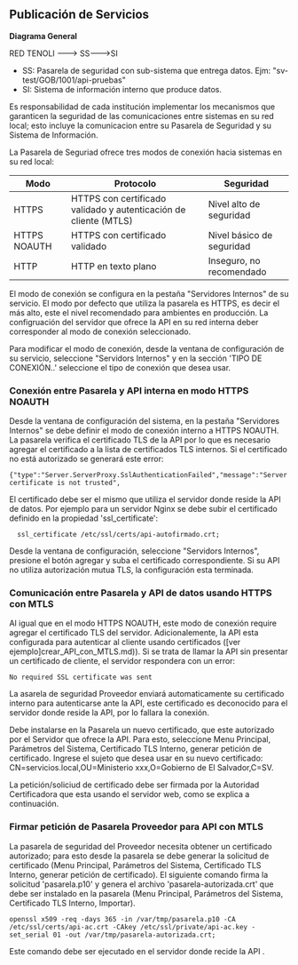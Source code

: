 ## Publicación de Servicios ##

**Diagrama General**

RED TENOLI ---> SS--->SI

* SS: Pasarela de seguridad con sub-sistema que entrega datos.  Ejm: "sv-test/GOB/1001/api-pruebas"
* SI: Sistema de información interno que produce datos.

Es responsabilidad de cada institución implementar los mecanismos que garanticen la seguridad de las comunicaciones entre sistemas en su red local; esto incluye la comunicacion entre su Pasarela de Seguridad y su Sistema de Información.  

La Pasarela de Seguriad ofrece tres modos de conexión hacia sistemas en su red local:

|Modo|Protocolo| Seguridad|
|-----|------|------|
|HTTPS| HTTPS con certificado validado y autenticación de cliente (MTLS)| Nivel alto de seguridad|
|HTTPS NOAUTH| HTTPS con certificado validado |Nivel básico de seguridad|
|HTTP|HTTP en texto plano| Inseguro, no recomendado|

El modo de conexión se configura en la pestaña "Servidores Internos" de su servicio. El modo por defecto que utiliza la pasarela es HTTPS, es decir el más alto, este el nivel recomendado para ambientes en producción. La configruación del servidor que ofrece la API en su red interna deber corresponder al modo de conexión seleccionado.

Para modificar el modo de conexión, desde la ventana de configuración de su servicio, seleccione "Servidors Internos" y en la sección 'TIPO DE CONEXIÓN..' seleccione el tipo de conexión que desea usar.  


### Conexión entre Pasarela y API interna en modo HTTPS NOAUTH ###

Desde la ventana de configuración del sistema, en la pestaña "Servidores Internos" se debe definir el modo de conexión interno a HTTPS NOAUTH. La pasarela verifica el certificado TLS de la API por lo que es necesario agregar el certificado a la lista de certificados TLS internos.  Si el certificado no está autorizado se generará este error:
```
{"type":"Server.ServerProxy.SslAuthenticationFailed","message":"Server certificate is not trusted",
```

El certificado debe ser el mismo que utiliza el servidor donde reside la API de datos. Por ejemplo para un servidor Nginx se debe subir el certificado definido en la propiedad 'ssl_certificate':

```
  ssl_certificate /etc/ssl/certs/api-autofirmado.crt;
 ```
Desde la ventana de configuración, seleccione "Servidors Internos", presione el botón agregar y suba el certificado correspondiente.  Si su API no utiliza autorización mutua TLS, la configuración esta terminada.   


### Comunicación entre Pasarela y API de datos usando HTTPS con MTLS ###

Al igual que en el modo HTTPS NOAUTH, este modo de conexión require agregar el certificado TLS del servidor. Adicionalemente, la API esta configurada para autenticar al cliente usando certificados ([ver ejemplo]crear_API_con_MTLS.md)). Si se trata de llamar la API sin presentar un certificado de cliente,  el servidor respondera con un error:

```
No required SSL certificate was sent
```

La asarela de seguridad Proveedor enviará automaticamente su certificado interno para autenticarse ante la API, este certificado es deconocido para el servidor donde reside la API, por lo fallara la conexión. 

Debe instalarse en la Pasarela un nuevo certificado, que este autorizado por el Servidor que ofrece la API. Para esto, seleccione Menu Principal, Parámetros del Sistema, Certificado TLS Interno, generar petición de certificado. Ingrese el sujeto que desea usar en su nuevo certificado: CN=servicios.local,OU=Ministerio xxx,O=Gobierno de El Salvador,C=SV. 

La petición/soliciud de certificado debe ser firmada por la Autoridad Certificadora que esta usando el servidor web, como se explica a continuación.


### Firmar petición de Pasarela Proveedor para API con MTLS ###

La pasarela de seguridad del Proveedor necesita obtener un certificado autorizado; para esto desde la pasarela se debe generar la solicitud de certificado (Menu Principal, Parámetros del Sistema, Certificado TLS Interno, generar petición de certificado). El siguiente comando firma la solicitud 'pasarela.p10' y genera el archivo 'pasarela-autorizada.crt' que debe ser instalado en la pasarela (Menu Principal, Parámetros del Sistema, Certificado TLS Interno, Importar).  

```
openssl x509 -req -days 365 -in /var/tmp/pasarela.p10 -CA /etc/ssl/certs/api-ac.crt -CAkey /etc/ssl/private/api-ac.key -set_serial 01 -out /var/tmp/pasarela-autorizada.crt;
```
Este comando debe ser ejecutado en el servidor donde recide la API .
